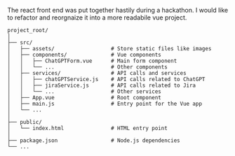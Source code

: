 
The react front end was put together hastily during a hackathon. I would like to refactor and reorgnaize it into a more readabile vue project.
```
project_root/
│
├── src/
│   ├── assets/                  # Store static files like images
│   ├── components/              # Vue components
│   │   ├── ChatGPTForm.vue      # Main form component
│   │   └── ...                  # Other components
│   ├── services/                # API calls and services
│   │   ├── chatGPTService.js    # API calls related to ChatGPT
│   │   ├── jiraService.js       # API calls related to Jira
│   │   └── ...                  # Other services
│   ├── App.vue                  # Root component
│   ├── main.js                  # Entry point for the Vue app
│   └── ...
│
├── public/
│   └── index.html               # HTML entry point
│
├── package.json                 # Node.js dependencies
└── ...
```